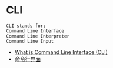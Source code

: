 # CLI

```CLI
CLI stands for:
Command Line Interface
Command Line Interpreter
Command Line Input
```

- [What is Command Line Interface (CLI)](https://www.w3schools.com/whatis/whatis_cli.asp)
- [命令行界面](https://baike.baidu.com/item/%E5%91%BD%E4%BB%A4%E8%A1%8C%E7%95%8C%E9%9D%A2/9910197?fr=aladdin&fromtitle=CLI&fromid=2898851)
